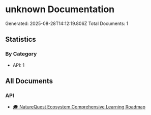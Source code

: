 # unknown Documentation
Generated: 2025-08-28T14:12:19.806Z
Total Documents: 1

## Statistics
### By Category
- API: 1

## All Documents

### API

- [🎓 NatureQuest Ecosystem Comprehensive Learning Roadmap](../../LEARNING_ROADMAP.md)

